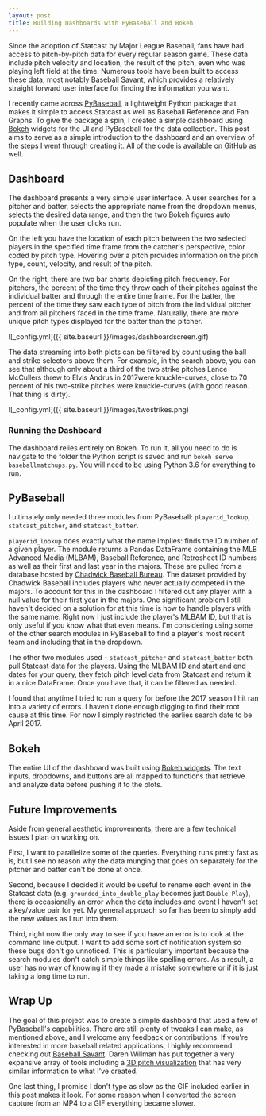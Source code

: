 ```yaml
---
layout: post
title: Building Dashboards with PyBaseball and Bokeh
---
```


Since the adoption of Statcast by Major League Baseball, fans have had access to pitch-by-pitch data for every regular season game.
These data include pitch velocity and location, the result of the pitch, even who was playing left field at the time.
Numerous tools have been built to access these data, most notably [Baseball Savant](https://baseballsavant.mlb.com), which provides a relatively straight forward user interface for finding the information you want.

I recently came across [PyBaseball](https://github.com/jldbc/pybaseball), a lightweight Python package that makes it simple to access Statcast as well as Baseball Reference and Fan Graphs.
To give the package a spin, I created a simple dashboard using [Bokeh](https://bokeh.pydata.org/en/latest/) widgets for the UI and PyBaseball for the data collection.
This post aims to serve as a simple introduction to the dashboard and an overview of the steps I went through creating it. All of the code is available on [GitHub](https://github.com/andersonfrailey/mlbdashboards)
as well.

## Dashboard

The dashboard presents a very simple user interface. A user searches for a pitcher and batter, selects the appropriate name from the dropdown menus, selects the desired data range, and then the two Bokeh figures auto populate when the user clicks run.

On the left you have the location of each pitch between the two selected players in the specified time frame from the catcher's perspective, color coded by pitch type. Hovering over a pitch provides information on the pitch type, count, velocity, and result of the pitch.

On the right, there are two bar charts depicting pitch frequency. For pitchers, the percent of the time they threw each of their pitches against the individual batter and through the entire time frame. For the batter, the percent of the time they saw each type of pitch from the individual pitcher and from all pitchers faced in the time frame. Naturally, there are more unique pitch types displayed for the batter than the pitcher.

![_config.yml]({{ site.baseurl }}/images/dashboardscreen.gif)

The data streaming into both plots can be filtered by count using the ball and strike selectors above them.
For example, in the search above, you can see that although only about a third
of the two strike pitches Lance McCullers threw to Elvis Andrus in 2017were knuckle-curves,
close to 70 percent of his two-strike pitches were knuckle-curves (with good reason.
That thing is dirty).

![_config.yml]({{ site.baseurl }}/images/twostrikes.png)

### Running the Dashboard

The dashboard relies entirely on Bokeh. To run it, all you need to do is navigate
to the folder the Python script is saved and run `bokeh serve baseballmatchups.py`.
You will need to be using Python 3.6 for everything to run.

## PyBaseball

I ultimately only needed three modules from PyBaseball: `playerid_lookup`, `statcast_pitcher`, and `statcast_batter`.

`playerid_lookup` does exactly what the name implies: finds the ID number of a given player. The module returns a Pandas DataFrame containing the MLB Advanced Media (MLBAM), Baseball Reference, and Retrosheet ID numbers as well as their first and last year in the majors. These are pulled from a database hosted by [Chadwick Baseball Bureau](http://chadwick-bureau.com).
The dataset provided by Chadwick Baseball includes players who never actually competed in the majors. To account for this in the dashboard I filtered out any player with a null value for their first year in the majors.
One significant problem I still haven't decided on a solution for at this time is how to handle players with the same name. Right now I just include the player's MLBAM ID, but that is only useful if you know what that even means.
I'm considering using some of the other search modules in PyBaseball to find a player's most recent team and including that in the dropdown.

The other two modules used - `statcast_pitcher` and `statcast_batter` both pull Statcast data for the players.
Using the MLBAM ID and start and end dates for your query, they fetch pitch level data from Statcast and return it in a nice DataFrame.
Once you have that, it can be filtered as needed.

I found that anytime I tried to run a query for before the 2017 season I hit ran into a variety of errors. I haven't done enough digging to find their root cause at this time. For now I simply restricted the earlies search date to be April 2017.

## Bokeh

The entire UI of the dashboard was built using [Bokeh widgets](https://bokeh.pydata.org/en/latest/docs/user_guide/interaction/widgets.html). The text inputs, dropdowns, and buttons are all mapped to functions that retrieve and analyze data before pushing it to the plots.

## Future Improvements

Aside from general aesthetic improvements, there are a few technical issues I plan on working on.

First, I want to parallelize some of the queries. Everything runs pretty fast as is, but I see no reason why the data munging that goes on separately for the pitcher and batter can't be done at once.

Second, because I decided it would be useful to rename each event in the Statcast data (e.g. `grounded_into_double_play` becomes just `Double Play`), there is occasionally an error when the data includes and event I haven't set a key/value pair for yet. My general approach so far has been to simply add the new values as I run into them.

Third, right now the only way to see if you have an error is to look at the command line output. I want to add some sort of notification system so these bugs don't go unnoticed. This is particularly important because the search modules don't catch simple things like spelling errors.
As a result, a user has no way of knowing if they made a mistake somewhere or
if it is just taking a long time to run.

## Wrap Up

The goal of this project was to create a simple dashboard that used a few of
PyBaseball's capabilities. There are still plenty of tweaks I can make, as mentioned above,
and I welcome any feedback or contributions. If you're interested in more
baseball related applications, I highly recommend checking out [Baseball Savant](https://baseballsavant.mlb.com).
Daren Willman has put together a very expansive array of tools including a
[3D pitch visualization](https://baseballsavant.mlb.com/visuals/pitch3d) that has
very similar information to what I've created.

One last thing, I promise I don't type as slow as the GIF included earlier in this
post makes it look. For some reason when I converted the screen capture from an 
MP4 to a GIF everything became slower.
